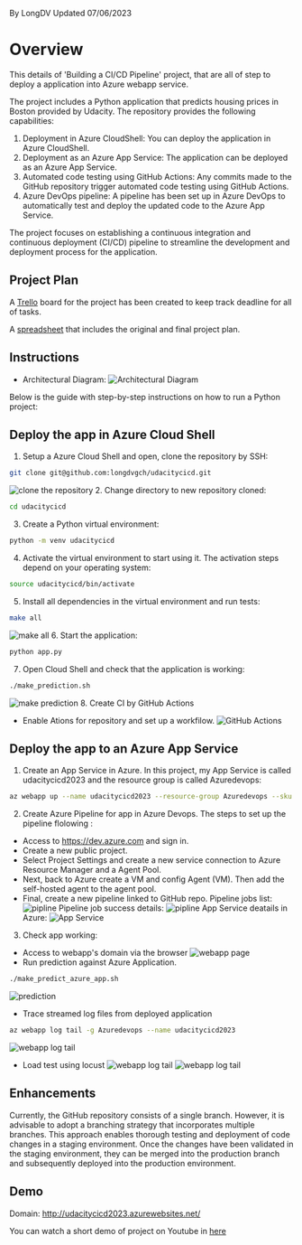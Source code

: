 
By LongDV
Updated 07/06/2023
# Overview

This details of 'Building a CI/CD Pipeline' project, that are all of step to deploy a application into Azure webapp service.

The project includes a Python application that predicts housing prices in Boston provided by Udacity. The repository provides the following capabilities:

1. Deployment in Azure CloudShell: You can deploy the application in Azure CloudShell.
2. Deployment as an Azure App Service: The application can be deployed as an Azure App Service.
4. Automated code testing using GitHub Actions: Any commits made to the GitHub repository trigger automated code testing using GitHub Actions.
5. Azure DevOps pipeline: A pipeline has been set up in Azure DevOps to automatically test and deploy the updated code to the Azure App Service.

The project focuses on establishing a continuous integration and continuous deployment (CI/CD) pipeline to streamline the development and deployment process for the application.


## Project Plan
A [Trello](https://trello.com/b/JXLO9PrB/udacity) board for the project has been created to keep track deadline for all of tasks.

A [spreadsheet](https://github.com/longdvgch/Udacitycicd/blob/main/Project_Plan/project-management-template.xlsx) that includes the original and final project plan.

## Instructions


* Architectural Diagram:
![Architectural Diagram](https://github.com/longdvgch/Udacitycicd/blob/main/Screenshot/cicd_diagram.png?raw=true)

Below is the guide with step-by-step instructions on how to run a Python project:
## Deploy the app in Azure Cloud Shell

1. Setup a Azure Cloud Shell and open, clone the repository by SSH:
``` bash
git clone git@github.com:longdvgch/udacitycicd.git
```
![clone the repository](https://github.com/longdvgch/Udacitycicd/blob/main/Screenshot/git-clone-success.png?raw=true)
2. Change directory to new repository cloned:
``` bash
cd udacitycicd
```
3. Create a Python virtual environment:
``` bash
python -m venv udacitycicd
```
4. Activate the virtual environment to start using it. The activation steps depend on your operating system:
``` bash
source udacitycicd/bin/activate
```
5. Install all dependencies in the virtual environment and run tests:
``` bash
make all
```
![make all](https://github.com/longdvgch/Udacitycicd/blob/main/Screenshot/make-all-result.png?raw=true)
6. Start the application:
``` bash
python app.py
```
7. Open Cloud Shell and check that the application is working:
``` bash
./make_prediction.sh
```
![make prediction](https://github.com/longdvgch/Udacitycicd/blob/main/Screenshot/make_prediction_local.png?raw=true)
8. Create CI by GitHub Actions
- Enable Ations for repository and set up a workfilow.
![GitHub Actions](https://github.com/longdvgch/Udacitycicd/blob/main/Screenshot/git-action-build.png?raw=true)
	
	
## Deploy the app to an Azure App Service

1. Create an App Service in Azure. In this project, my App Service is called udacitycicd2023 and the resource group is called Azuredevops:
``` bash
az webapp up --name udacitycicd2023 --resource-group Azuredevops --sku B1 --logs --runtime "PYTHON:3.9"
```
2. Create Azure Pipeline for app in  Azure  Devops. The steps to set up the pipeline flolowing :
* Access to https://dev.azure.com and sign in.
* Create a new public project.
* Select Project Settings and  create a new service connection to Azure Resource Manager and a Agent Pool.
* Next, back to Azure create a VM and config Agent (VM). Then add the self-hosted agent to the agent pool.
* Final, create a new pipeline linked to GitHub repo.
Pipeline jobs list:
![pipline](https://github.com/longdvgch/Udacitycicd/blob/main/Screenshot/piplines-jobs.png?raw=true)
Pipeline job success details:
![pipline](https://github.com/longdvgch/Udacitycicd/blob/main/Screenshot/pipline-job-details.png?raw=true)
App Service deatails in Azure:
![App Service](https://github.com/longdvgch/Udacitycicd/blob/main/Screenshot/webapp.png?raw=true)

3. Check app working:
* Access to webapp's domain via the browser
![webapp page](https://github.com/longdvgch/Udacitycicd/blob/main/Screenshot/access-domain.png?raw=true)
* Run prediction against Azure Application.
``` bash
./make_predict_azure_app.sh 
```
![prediction](https://github.com/longdvgch/Udacitycicd/blob/main/Screenshot/make-predictions.png?raw=true)
* Trace streamed log files from deployed application
``` bash
az webapp log tail -g Azuredevops --name udacitycicd2023
```
![webapp log tail](https://github.com/longdvgch/Udacitycicd/blob/main/Screenshot/webapp-log-tail.png?raw=true)
* Load test using locust
![webapp log tail](https://github.com/longdvgch/Udacitycicd/blob/main/Screenshot/locust-main.png?raw=true)
![webapp log tail](https://github.com/longdvgch/Udacitycicd/blob/main/Screenshot/locust-statistics.png?raw=true)


## Enhancements

Currently, the GitHub repository consists of a single branch. However, it is advisable to adopt a branching strategy that incorporates multiple branches.
This approach enables thorough testing and deployment of code changes in a staging environment. 
Once the changes have been validated in the staging environment, they can be merged into the production branch and subsequently deployed into the production environment.

## Demo 
Domain: http://udacitycicd2023.azurewebsites.net/

You can watch a short demo of project on Youtube in [here](https://www.youtube.com/watch?v=8mKU1_wK9RI)


